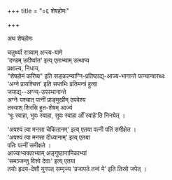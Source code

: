 +++
title = "०६ शेषहोमः"

+++

अथ शेषहोमः

चतुर्थ्यां रात्र्याम् अन्त्य-यामे  
'दण्डम् उदीर्ष्वात' इत्य् एताभ्याम् उत्थाप्य  
प्रक्षाल्य, निधाय,  
"शेषहोमं करिष्य" इति सङ्कल्प्याग्नि-प्रतिष्ठाद्य्-आज्य-भागान्ते पत्न्यान्वारब्धः  
‘अग्ने प्रायश्चित्त' इति सप्तभिः प्रतिमन्त्रं हुत्वा  
जयाद्य्--अग्न्य्-उपस्थानान्ते  
अग्नेः पश्चात् पत्नीं प्राङ्मुखीम् उपवेश्य  
तस्याश् शिरसि हुत-शेषम् आज्यं  
‘भूः स्वाहा, भुवः स्वाहा, सुवः स्वाहा ओँ स्वाहे'ति निनयेत् ।  

'अपश्यं त्वा मनसा चेकितानम्' इत्य् एतया पत्नी पतिं समीक्षेत ।  
'अपश्यं त्वा मनसा दीध्यानाम्' इत्य् एतया  
पतिः पत्नीं समीक्षते ।  
आज्याभ्यक्ताभ्याम् अङ्गुष्ठानामिकाभ्यां  
'समञ्जन्तु विश्वे देवाः' इत्य् एतया  
तयोः हृदय-देशौ युगपत् सम्मृज्य 'प्रजापते तन्वं मे' इति तिस्रो जपेत् ।
